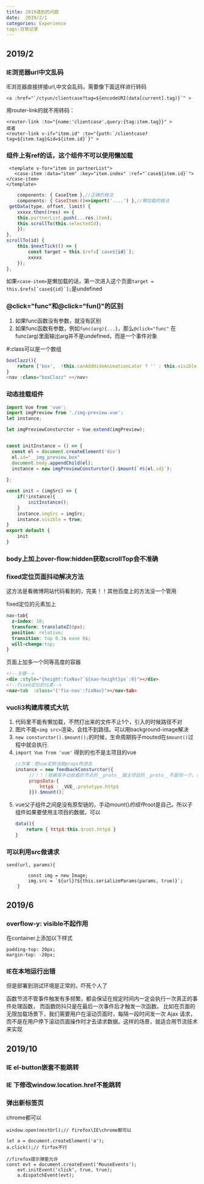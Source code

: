 ```yaml
---
title: 2019遇到的问题  
date:  2019/2/1
categories: Experience
tags:日常记录 
---
```


2019/2 
---------------
### IE浏览器url中文乱码
IE浏览器直接拼接url,中文会乱码，需要像下面这样进行转码
 ```
 <a :href="`/ctyun/clientcase?tag=${encodeURI(data[current].tag)}`" >
 ```
 用router-link的就不用转码：
 ```
 <router-link :to="{name:'clientcase',query:{tag:item.tag}}" >
 或者
<router-link v-if="item.id" :to="{path:`/clientcase?tag=${item.tag}&id=${item.id}`}" >
 ```

 ### 组件上有ref的话，这个组件不可以使用懒加载
 ```
  <template v-for="item in partnerList">
    <case-item :data="item" :key="item.index" :ref="`case${item.id}`"></case-item>
</template>
```
```js
    components: { CaseItem },//正确的做法
    components: { CaseItem:()=>import('....') },//懒加载的做法  
 getData(type, offset, limit) {
    xxxxx.then((res) => {
    this.partnerList.push(...res.item);
    this.scrollTo(this.selectedId);
    });
},
scrollTo(id) {
    this.$nextTick(() => {
        const target = this.$refs[`case${id}`];
        xxxxx
    });
},
```
如果``<case-item>``是懒加载的话，第一次进入这个页面``target = this.$refs[`case${id}`];``是undefined

### @click="func"和@click="fun()"的区别
1. 如果func函数没有参数，就没有区别
2. 如果func函数有参数，例如``func(arg){...}``，那么``@click="func"`` 在func(arg)里面输出arg并不是undefined，而是一个事件对象

#:class可以是一个数组
```js
boxClazz(){
    return ['box',  !this.canAddHideAnimationLater ? '' : this.visible ? 'show': 'hide']
}
<nav :class="boxClazz" ></nav>
```
### 动态挂载组件
```js
import Vue from 'vue';
import imgPreview from './img-preview.vue';
let instance;

let imgPreviewConsturctor = Vue.extend(imgPreview);


const initInstance = () => {
  const el = document.createElement('div')
  el.id="__img_preview_box"
  document.body.appendChild(el);
  instance = new imgPreviewConsturctor().$mount(`#${el.id}`);
  
};

const init = (imgSrc) => {
	if(!instance){
		initInstance();
	}
	instance.imgSrc = imgSrc;
	instance.visible = true;
}
export default {
	init
}
```

### body上加上over-flow:hidden获取scrollTop会不准确

### fixed定位页面抖动解决方法
这方法是看微博网站代码看到的，完美！！其他百度上的方法没一个管用

fixed定位的元素加上
```css
nav-tab{
  z-index: 10;
  transform: translateZ(0px);
  position: relative;
  transition: top 0.3s ease 0s;
  will-change:top;
}  
```
页面上加多一个同等高度的容器
```html
<!--关键-->
<div :style="{height:fixNav?`${nav-height}px`:0}"></div>
<!--fixed定位的元素-->
<nav-tab  :class="{'fix-nav':fixNav}"></nav-tab>
```


### vucli3构建库模式大坑
1. 代码里不能有懒加载，不然打出来的文件不止1个，引入的时候路径不对
2. 图片不能``<img src>``渲染，会找不到路径。可以用background-image解决
3. ``new consturctor().$mount();``的时候，生命周期钩子mouted在``$mount()``过程中就会执行.
4. ``import Vue from 'vue'`` 得到的也不是主项目的vue
    ```js
    //方案：把vue实例当做props传进去
    instance = new feedbackConsturctor({
         //！！！依赖库手动挂载的节点的__proto__跟主项目的__proto__不是同一个，会导致断链
         propsData:{
             http$ : _VUE_.prototype.http$
         }}).$mount();
    ```
5. vue父子组件之间是没有原型链的，手动$mount()的组件$root是自己。所以子组件如果要使用主项目的数据，可以
    ```js
    data(){
        return { http$:this.$root.http$ }
    }
    ```

### 可以利用src做请求
```
send(url, params){

		const img = new Image;
		img.src = `${url}?${this.serializeParams(params, true)}`;
	}
```
2019/6
---------------
### overflow-y: visible不起作用
在container上添加以下样式
```
padding-top: 20px;
margin-top: -20px;
```

### IE在本地运行出错
但是部署到测试环境是正常的，吓死个人了


函数节流不管事件触发有多频繁，都会保证在规定时间内一定会执行一次真正的事件处理函数，
而函数防抖只是在最后一次事件后才触发一次函数。 比如在页面的无限加载场景下，我们需要用户在滚动页面时，每隔一段时间发一次 Ajax 请求，而不是在用户停下滚动页面操作时才去请求数据。这样的场景，就适合用节流技术来实现


2019/10
---------------
### IE el-button嵌套<a>不能跳转
### IE 下修改window.location.href不能跳转

### 弹出新标签页
chrome都可以

```
window.open(nextUrl);// firefox\IE\chrome都可以

let a = document.createElement('a');
a.click();// firfox不行

//firefox提示弹窗允许
const evt = document.createEvent('MouseEvents');
    evt.initEvent('click', true, true);
    a.dispatchEvent(evt);
```